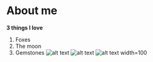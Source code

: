 # About me
**3 things I love**
1. Foxes
2. The moon
3. Gemstones
![alt text](https://cdn.mos.cms.futurecdn.net/fiDmrNrJsmGD2t57x4dRdG-1200-80.jpg)
![alt text](https://www.instyle.com/thmb/IC68yjuWNIPNJHXCpx-qcK1Sqco=/1777x1333/smart/filters:no_upscale():focal(899x598:901x600)/102121-moon-water-lead-2000-d00cbc928a604b818117467988d3ca10.jpg)
![alt text](https://vamzzz.com/blog/wp-content/uploads/2019/09/gemstones-in-magic.jpg) width=100

